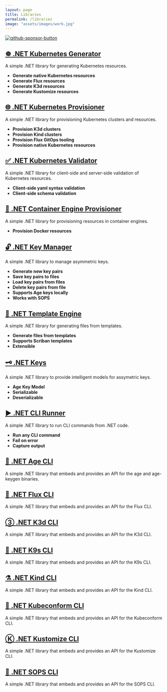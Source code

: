 ```yaml
---
layout: page
title: Libraries
permalink: /libraries
image: "assets/images/work.jpg"
---
```


[![github-sponsor-button](https://img.shields.io/static/v1?label=Sponsor&message=%E2%9D%A4&logo=GitHub&color=%23fe8e86)](https://github.com/sponsors/devantler)

## [☸️ .NET Kubernetes Generator](https://github.com/devantler/dotnet-kubernetes-generator)

A simple .NET library for generating Kubernetes resources.

- **Generate native Kubernetes resources**
- **Generate Flux resources**
- **Generate K3d resources**
- **Generate Kustomize resources**

## [🌐 .NET Kubernetes Provisioner](https://github.com/devantler/dotnet-kubernetes-provisioner)

A simple .NET library for provisioning Kubernetes clusters and resources.

- **Provision K3d clusters**
- **Provision Kind clusters**
- **Provision Flux GitOps tooling**
- **Provision native Kubernetes resources**

## [✅ .NET Kubernetes Validator](https://github.com/devantler/dotnet-kubernetes-validator)

A simple .NET library for client-side and server-side validation of Kubernetes resources.

- **Client-side yaml syntax validation**
- **Client-side schema validation**

## [🐳 .NET Container Engine Provisioner](https://github.com/devantler/dotnet-container-engine-provisioner)

A simple .NET library for provisioning resources in container engines.

- **Provision Docker resources**

## [🔓 .NET Key Manager](https://github.com/devantler/dotnet-key-manager)

A simple .NET library to manage asymmetric keys.

- **Generate new key pairs**
- **Save key pairs to files**
- **Load key pairs from files**
- **Delete key pairs from file**
- **Supports Age keys locally**
- **Works with SOPS**

## [📄 .NET Template Engine](https://github.com/devantler/dotnet-template-engine)

A simple .NET library for generating files from templates.

- **Generate files from templates**
- **Supports Scriban templates**
- **Extensible**

## [🗝️ .NET Keys](https://github.com/devantler/dotnet-keys)

A simple .NET library to provide intelligent models for assymetric keys.

- **Age Key Model**
- **Serializable**
- **Deserializable**

## [▶️ .NET CLI Runner](https://github.com/devantler/dotnet-cli-runner)

A simple .NET library to run CLI commands from .NET code.

- **Run any CLI command**
- **Fail on error**
- **Capture output**

## [🔑 .NET Age CLI](https://github.com/devantler/dotnet-age-cli)

A simple .NET library that embeds and provides an API for the age and age-keygen binaries.

## [🔁 .NET Flux CLI](https://github.com/devantler/dotnet-flux-cli)

A simple .NET library that embeds and provides an API for the Flux CLI.

## [③ .NET K3d CLI](https://github.com/devantler/dotnet-k3d-cli)

A simple .NET library that embeds and provides an API for the K3d CLI.

## [🐶 .NET K9s CLI](https://github.com/devantler/dotnet-k9s-cli)

A simple .NET library that embeds and provides an API for the K9s CLI.

## [⚗️ .NET Kind CLI](https://github.com/devantler/dotnet-kind-cli)

A simple .NET library that embeds and provides an API for the Kind CLI.

## [🔎 .NET Kubeconform CLI](https://github.com/devantler/dotnet-kubeconform-cli)

A simple .NET library that embeds and provides an API for the Kubeconform CLI.

## [Ⓚ .NET Kustomize CLI](https://github.com/devantler/dotnet-kustomize-cli)

A simple .NET library that embeds and provides an API for the Kustomize CLI.

## [🔐 .NET SOPS CLI](https://github.com/devantler/dotnet-sops-cli)

A simple .NET library that embeds and provides an API for the SOPS CLI.
